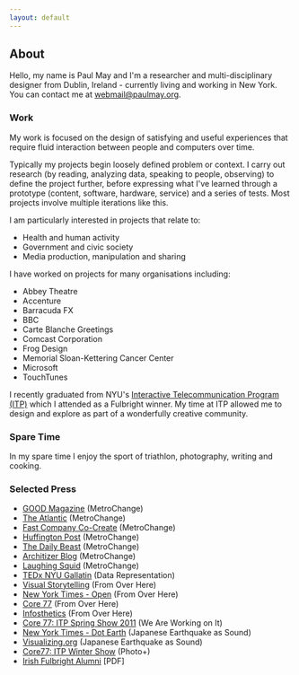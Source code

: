 ```yaml
---
layout: default
---
```

## About
Hello, my name is Paul May and I'm a researcher and multi-disciplinary designer from Dublin, Ireland - currently living and working in New York. You can contact me at <a href="mailto:webmail@paulmay.org">webmail@paulmay.org</a>. 

### Work
My work is focused on the design of satisfying and useful experiences that require fluid interaction between people and computers over time.

Typically my projects begin loosely defined problem or context. I carry out research (by reading, analyzing data, speaking to people, observing) to define the project further, before expressing what I've learned through a prototype (content, software, hardware, service) and a series of tests. Most projects involve multiple iterations like this. 

I am particularly interested in projects that relate to:

* Health and human activity
* Government and civic society
* Media production, manipulation and sharing

I have worked on projects for many organisations including:

* Abbey Theatre
* Accenture
* Barracuda FX
* BBC
* Carte Blanche Greetings
* Comcast Corporation
* Frog Design
* Memorial Sloan-Kettering Cancer Center
* Microsoft
* TouchTunes

I recently graduated from NYU's <a href="http://itp.nyu.edu">Interactive Telecommunication Program (ITP)</a> which I attended as a Fulbright winner. My time at ITP allowed me to design and explore as part of a wonderfully creative community. 

### Spare Time  
In my spare time I enjoy the sport of triathlon, photography, writing and cooking. 

### Selected Press

* <a href="http://www.good.is/post/spare-change-for-social-change-can-wasted-subway-fees-be-used-for-public-good/">GOOD Magazine</a> (MetroChange)
* <a href="http://www.theatlantic.com/technology/archive/2011/12/a-great-idea-for-what-to-do-with-the-pennies-left-on-your-metrocard/250287/">The Atlantic</a> (MetroChange)
* <a href="http://www.fastcocreate.com/1679328/how-they-did-it-the-high-and-low-tech-behind-metrochange">Fast Company Co-Create</a> (MetroChange)
* <a href="http://www.huffingtonpost.com/2011/12/21/nyu-students-create-metro_n_1162762.html">Huffington Post</a> (MetroChange)
* <a href="http://andrewsullivan.thedailybeast.com/2011/12/keeping-your-change.html">The Daily Beast</a> (MetroChange)
* <a href="http://www.architizer.com/en_us/blog/dyn/tag/metrochange/">Architizer Blog</a> (MetroChange)
* <a href="http://laughingsquid.com/metrochange-a-kiosk-for-donating-leftover-metrocard-funds-to-charity/">Laughing Squid</a> (MetroChange)
* <a href="http://tedxtalks.ted.com/video/TEDxGallatin-Paul-May-Data-Repr;search%3APaul%20May">TEDx NYU Gallatin</a> (Data Representation)
* <a href="http://www.amazon.com/Visual-Storytelling-Inspiring-New-Language/dp/3899553756">Visual Storytelling</a> (From Over Here)
* <a href="http://open.blogs.nytimes.com/2011/03/22/times-apis-giving-shape-and-form-to-the-news/">New York Times - Open</a> (From Over Here)
* <a href="http://www.core77.com/blog/object_culture/from_over_here_a_physical_representation_of_news_mentions_18793.asp">Core 77</a> (From Over Here)
* <a href="http://infosthetics.com/archives/2011/03/from_over_here_a_physical_representation_of_news.html">Infosthetics</a> (From Over Here)
* <a href="http://www.core77.com/gallery/itp-spring-show-2011/61.asp">Core 77: ITP Spring Show 2011</a> (We Are Working on It) 
* <a href="http://dotearth.blogs.nytimes.com/2011/03/21/crowd-created-video-uses-poo-to-explain-japans-nuclear-crisis/?src=tptw">New York Times - Dot Earth</a> (Japanese Earthquake as Sound)
* <a href="http://www.visualizing.org/stories/sonifying-earthquake">Visualizing.org</a> (Japanese Earthquake as Sound)
* <a href="http://www.core77.com/gallery/itp-winter-show-2010/6.asp">Core77: ITP Winter Show</a> (Photo+)
* <a href="http://www.irishfulbrightalumni.com/pages/News28_Autumn2010.pdf">Irish Fulbright Alumni</a> [PDF]

